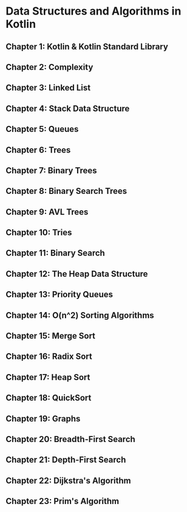 # Data Structures and Algorithms in Kotlin 

## Chapter 1: Kotlin & Kotlin Standard Library

## Chapter 2: Complexity

## Chapter 3: Linked List

## Chapter 4: Stack Data Structure

## Chapter 5: Queues

## Chapter 6: Trees

## Chapter 7: Binary Trees

## Chapter 8: Binary Search Trees

## Chapter 9: AVL Trees

## Chapter 10: Tries

## Chapter 11: Binary Search

## Chapter 12: The Heap Data Structure

## Chapter 13: Priority Queues

## Chapter 14: O(n^2) Sorting Algorithms

## Chapter 15: Merge Sort

## Chapter 16: Radix Sort

## Chapter 17: Heap Sort

## Chapter 18: QuickSort

## Chapter 19: Graphs

## Chapter 20: Breadth-First Search

## Chapter 21: Depth-First Search

## Chapter 22: Dijkstra's Algorithm

## Chapter 23: Prim's Algorithm
